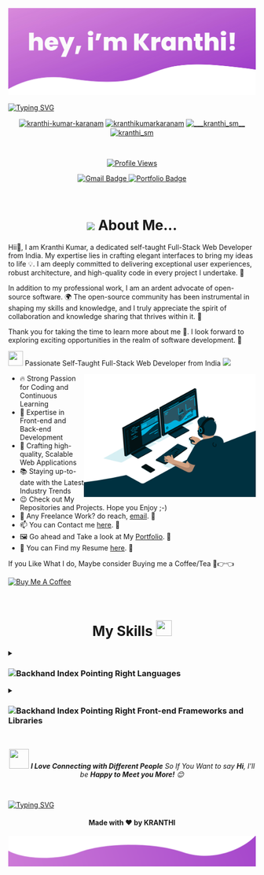 <img src="https://raw.githubusercontent.com/kranthikumarkaranam/kranthikumarkaranam/main/Hero%20Section.jpg" width="auto" height="auto">

[![Typing SVG](https://readme-typing-svg.demolab.com?font=poppins&weight=900&size=35&pause=1000&center=true&width=1000&height=100&lines=Hello+there!+%F0%9F%91%8B+My+name+is+Kranthi+Kumar;I'm+a+Full-Stack+Developer+%F0%9F%91%A8%E2%80%8D%F0%9F%92%BB;Feel+free+to+get+in+touch+with+me+anytime+%F0%9F%93%AB;It's+nice+to+meet+you+%F0%9F%98%8A;I'm+here+to+assist+you+in+any+way+I+can+%F0%9F%A4%9D)](https://git.io/typing-svg)

<!-- [![Typing SVG](https://readme-typing-svg.demolab.com?font=poppins&weight=900&size=30&pause=1000&center=true&width=1000&height=100&lines=Thanks+for+visiting+my+profile!+%F0%9F%99%8F;Come+back+soon...+%F0%9F%91%80)](https://git.io/typing-svg) -->

<p align="center">
<a href="https://linkedin.com/in/kranthi-kumar-karanam" target="blank"><img align="center" src="https://raw.githubusercontent.com/rahuldkjain/github-profile-readme-generator/master/src/images/icons/Social/linked-in-alt.svg" alt="kranthi-kumar-karanam" height="30" width="40" /></a>
<a href="https://fb.com/kranthikumarkaranam" target="blank"><img align="center" src="https://raw.githubusercontent.com/rahuldkjain/github-profile-readme-generator/master/src/images/icons/Social/facebook.svg" alt="kranthikumarkaranam" height="30" width="40" /></a>
<a href="https://instagram.com/___kranthi_sm__" target="blank"><img align="center" src="https://raw.githubusercontent.com/rahuldkjain/github-profile-readme-generator/master/src/images/icons/Social/instagram.svg" alt="___kranthi_sm__" height="30" width="40" /></a>
<a href="https://twitter.com/kranthi_sm" target="blank"><img align="center" src="https://raw.githubusercontent.com/rahuldkjain/github-profile-readme-generator/master/src/images/icons/Social/twitter.svg" alt="kranthi_sm" height="30" width="40" /></a>
  
</p>

<br>

<p align="center">
  <a href="https://visitcount.itsvg.in" target="_blank">
    <img src="https://visitcount.itsvg.in/api?id=kranthikumarkaranam&icon=0&color=0" alt="Profile Views" />
  </a>
</p>

<p align="center">
  <a href="mailto:2019271@iiitdmj.ac.in" target="_blank">
    <img src="https://img.shields.io/badge/-2019271@iiitdmj.ac.in-c14438?style=flat&logo=Gmail&logoColor=white&link=mailto:2019271@iiitdmj.ac.in" alt="Gmail Badge" />
  </a>
  <a href="https://kranthi-kumar.netlify.app//" target="_blank">
    <img src="https://img.shields.io/badge/portfolio-web-blue?style=flat&link=https://kranthi-kumar.netlify.app//" alt="Portfolio Badge" />
  </a>
</p>

<br>

<h1 align="center"><img src="https://media.giphy.com/media/hvRJCLFzcasrR4ia7z/giphy.gif" width="40"> About Me... </h1>


Hii👋, I am Kranthi Kumar, a dedicated self-taught Full-Stack Web Developer from India. My expertise lies in crafting elegant interfaces to bring my ideas to life 💡. I am deeply committed to delivering exceptional user experiences, robust architecture, and high-quality code in every project I undertake. 🚀

In addition to my professional work, I am an ardent advocate of open-source software. 🌍 The open-source community has been instrumental in shaping my skills and knowledge, and I truly appreciate the spirit of collaboration and knowledge sharing that thrives within it. 🤝

Thank you for taking the time to learn more about me 🙏. I look forward to exploring exciting opportunities in the realm of software development. 💼

<p> <img src = "https://raw.githubusercontent.com/rahulbanerjee26/githubProfileReadmeGenerator/main/gifs/needABreak.gif" width = 30 height= 30> Passionate Self-Taught Full-Stack Web Developer from India <img src="https://media.giphy.com/media/WUlplcMpOCEmTGBtBW/giphy.gif" width="40"> 
</p>
    <img align="right" alt="GIF" src="https://raw.githubusercontent.com/kranthikumarkaranam/kranthikumarkaranam/main/Hero-2.gif" width="350" height="250" />

- 🔥 Strong Passion for Coding and Continuous Learning
- 💼 Expertise in Front-end and Back-end Development
- 🚀 Crafting high-quality, Scalable Web Applications
- 📚 Staying up-to-date with the Latest Industry Trends
- 😉 Check out My Repositories and Projects. Hope you Enjoy ;-)
- 💼 Any Freelance Work? do reach, [email](mailto:2019271@iiitdmj.ac.in). 🔗
- 📫 You can Contact me [here](mailto:2019271@iiitdmj.ac.in). 🔗
- 🖼️ Go ahead and Take a look at My [Portfolio](https://kranthi-kumar.netlify.app/). 🔗
- 📄 You can Find my Resume [here](https://drive.google.com/file/d/1hesjkak0pH04uo4s5px5j-IqV4NAl8m0/view?usp=sharing). 🔗
<p>If you Like What I do, Maybe consider Buying me a Coffee/Tea 🥺👉👈</p>
<a href="https://www.buymeacoffee.com" target="_blank"><img src="https://cdn.buymeacoffee.com/buttons/v2/default-red.png" alt="Buy Me A Coffee" width="150" ></a>
</p>

<br>

<h1 align="center"> My Skills <img src = "https://raw.githubusercontent.com/rahulbanerjee26/githubProfileReadmeGenerator/main/gifs/code.gif" width = 32px height=32px> </h1>

<details>
<summary><h3><img src="https://raw.githubusercontent.com/Tarikul-Islam-Anik/Animated-Fluent-Emojis/master/Emojis/Hand%20gestures/Backhand%20Index%20Pointing%20Right.png" alt="Backhand Index Pointing Right" width="23" height="20" /> Languages</h3></summary>

<h4><img src="https://raw.githubusercontent.com/Tarikul-Islam-Anik/Animated-Fluent-Emojis/master/Emojis/Hand%20gestures/Sign%20of%20the%20Horns%20Medium-Light%20Skin%20Tone.png" alt="Sign of the Horns Medium-Light Skin Tone" width="21" height="18" /> Programming Languages</h4>

![Python](https://img.shields.io/badge/python-3670A0?style=for-the-badge&logo=python&logoColor=ffdd54)
![C++](https://img.shields.io/badge/C++-00599C?style=for-the-badge&logo=c%2B%2B&logoColor=white)
![Java](https://img.shields.io/badge/Java-ED8B00?style=for-the-badge&logo=openjdk&logoColor=white)
![PHP](https://img.shields.io/badge/PHP-777BB4?style=for-the-badge&logo=PHP&logoColor=white)

<h4><img src="https://raw.githubusercontent.com/Tarikul-Islam-Anik/Animated-Fluent-Emojis/master/Emojis/Hand%20gestures/Sign%20of%20the%20Horns%20Medium-Light%20Skin%20Tone.png" alt="Sign of the Horns Medium-Light Skin Tone" width="21" height="18" /> Web Development Languages</h4>
  
![HTML5](https://img.shields.io/badge/HTML5-E34F26?style=for-the-badge&logo=html5&logoColor=white)
![CSS3](https://img.shields.io/badge/CSS3-1572B6?style=for-the-badge&logo=css3&logoColor=white)
![ES6+ JavaScript](https://img.shields.io/badge/ES6+_JavaScript-323330?style=for-the-badge&logo=javascript&logoColor=F7DF1E)
![TypeScript](https://img.shields.io/badge/TypeScript-3178C6?style=for-the-badge&logo=typescript&logoColor=white)
![GraphQL](https://img.shields.io/badge/GraphQL-E10098?style=for-the-badge&logo=GraphQL&logoColor=white)

</details>

<details>
<summary><h3><img src="https://raw.githubusercontent.com/Tarikul-Islam-Anik/Animated-Fluent-Emojis/master/Emojis/Hand%20gestures/Backhand%20Index%20Pointing%20Right.png" alt="Backhand Index Pointing Right" width="23" height="20" /> Front-end Frameworks and Libraries</h3></summary>

<h4><img src="https://raw.githubusercontent.com/Tarikul-Islam-Anik/Animated-Fluent-Emojis/master/Emojis/Hand%20gestures/Sign%20of%20the%20Horns%20Medium-Light%20Skin%20Tone.png" alt="Sign of the Horns Medium-Light Skin Tone" width="21" height="18" /> CSS Frameworks and Libraries</h4>

![Bootstrap](https://img.shields.io/badge/Bootstrap-7952B3?style=for-the-badge&logo=bootstrap&logoColor=white)
![TypeScript](https://img.shields.io/badge/TypeScript-3178C6?style=for-the-badge&logo=typescript&logoColor=white)
![TailwindCSS](https://img.shields.io/badge/TailwindCSS-06B6D4?style=for-the-badge&logo=tailwind-css&logoColor=61DAFB)

<h4><img src="https://raw.githubusercontent.com/Tarikul-Islam-Anik/Animated-Fluent-Emojis/master/Emojis/Hand%20gestures/Sign%20of%20the%20Horns%20Medium-Light%20Skin%20Tone.png" alt="Sign of the Horns Medium-Light Skin Tone" width="21" height="18" /> JavaScript Frameworks and Libraries</h4>


![React](https://img.shields.io/badge/React-20232a?style=for-the-badge&logo=React&logoColor=61DAFB)
![Next JS](https://img.shields.io/badge/Next_JS-black?style=for-the-badge&logo=next.js&logoColor=white)
![React Router](https://img.shields.io/badge/React_Router-CA4245?style=for-the-badge&logo=react-router&logoColor=white)
![Redux](https://img.shields.io/badge/Redux-764ABC?style=for-the-badge&logo=redux&logoColor=white)
![Styled Components](https://img.shields.io/badge/styled--components-DB7093?style=for-the-badge&logo=styled-components&logoColor=white)
![Material UI](https://img.shields.io/badge/Material--UI-0081CB?style=for-the-badge&logo=material-ui&logoColor=white)
![Chakra UI](https://img.shields.io/badge/Chakra_UI-319795?style=for-the-badge&logo=chakraui&logoColor=white)
![Chart.js](https://img.shields.io/badge/Chart.js-FF6384?style=for-the-badge&logo=Chart.js&logoColor=white)
![jquery](https://img.shields.io/badge/jquery-0769AD?style=for-the-badge&logo=jquery&logoColor=white)
  
</details>


<br>

<p align="center"><img src="https://media.giphy.com/media/LnQjpWaON8nhr21vNW/giphy.gif" width="40
" height="40"> <em><b>I Love Connecting with Different People</b> So If You Want to say <b>Hi</b>, I'll be <b>Happy to Meet you More!</b> 😊</em></p>

<br>

[![Typing SVG](https://readme-typing-svg.demolab.com?font=poppins&weight=900&size=30&pause=1000&center=true&width=1000&height=100&lines=Thanks+for+visiting+my+profile!+%F0%9F%99%8F;Come+back+soon...+%F0%9F%91%80)](https://git.io/typing-svg)

<h4 align="center">Made with ❤️ by KRANTHI</h4>

<img src="https://raw.githubusercontent.com/kranthikumarkaranam/kranthikumarkaranam/main/Footer%20Section.png" width="auto" height="auto">
